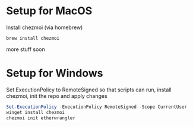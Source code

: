 # Setup for MacOS

Install chezmoi (via homebrew)
```shell
brew install chezmoi
```
more stuff soon

# Setup for Windows

Set ExecutionPolicy to RemoteSigned so that scripts can run, install chezmoi, init the repo and apply changes
```powershell
Set-ExecutionPolicy -ExecutionPolicy RemoteSigned -Scope CurrentUser
winget install chezmoi
chezmoi init etherwrangler
```